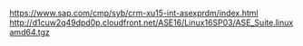 
https://www.sap.com/cmp/syb/crm-xu15-int-asexprdm/index.html
http://d1cuw2q49dpd0p.cloudfront.net/ASE16/Linux16SP03/ASE_Suite.linuxamd64.tgz

